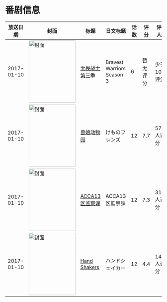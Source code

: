 # 番剧信息

|放送日期|封面|标题|日文标题|话数|评分|评分人数|
|---|---|---|---|---|---|---|
|2017-01-10|<img src="https://lain.bgm.tv/pic/cover/c/08/47/207700_8Lj8W.jpg" alt="封面" style="width:150px;height:200px;object-fit:cover;">|[无畏战士 第三季](https://bangumi.tv/subject/207700)|Bravest Warriors Season 3|6|暂无评分|少于10人评分|
|2017-01-10|<img src="https://lain.bgm.tv/pic/cover/c/18/1f/176478_kk61b.jpg" alt="封面" style="width:150px;height:200px;object-fit:cover;">|[兽娘动物园](https://bangumi.tv/subject/176478)|けものフレンズ|12|7.7|5701人评分|
|2017-01-10|<img src="https://lain.bgm.tv/pic/cover/c/de/5d/183492_gtzxP.jpg" alt="封面" style="width:150px;height:200px;object-fit:cover;">|[ACCA13区监察课](https://bangumi.tv/subject/183492)|ACCA13区監察課|12|7.3|3141人评分|
|2017-01-10|<img src="https://lain.bgm.tv/pic/cover/c/60/51/174592_74xbt.jpg" alt="封面" style="width:150px;height:200px;object-fit:cover;">|[Hand Shakers](https://bangumi.tv/subject/174592)|ハンドシェイカー|12|4.4|1415人评分|

